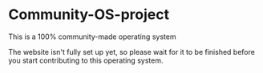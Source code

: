# Community-OS-project
This is a 100% community-made operating system

The website isn't fully set up yet, so please wait for it to be finished before you start contributing to this operating system.
